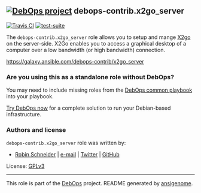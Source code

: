 ## [![DebOps project](http://debops.org/images/debops-small.png)](http://debops.org) debops-contrib.x2go_server

<!-- This file was generated by Ansigenome. Do not edit this file directly but
     instead have a look at the files in the ./meta/ directory. -->

[![Travis CI](http://img.shields.io/travis/debops/ansible-debops-contrib.x2go_server.svg?style=flat)](http://travis-ci.org/debops/ansible-debops-contrib.x2go_server)
[![test-suite](http://img.shields.io/badge/test--suite-ansible--debops--contrib.x2go__server-blue.svg?style=flat)](https://github.com/debops/test-suite/tree/master/ansible-debops-contrib.x2go_server/)


The `debops-contrib.x2go_server` role allows you to setup and mange
[X2go][] on the server-side.
X2Go enables you to access a graphical desktop of a computer over a low
bandwidth (or high bandwidth) connection.

[X2go]: http://wiki.x2go.org/

https://galaxy.ansible.com/debops-contrib/x2go_server


### Are you using this as a standalone role without DebOps?

You may need to include missing roles from the [DebOps common
playbook](https://github.com/debops/debops-playbooks/blob/master/playbooks/common.yml)
into your playbook.

[Try DebOps now](https://github.com/debops/debops) for a complete solution to run your Debian-based infrastructure.





### Authors and license

`debops-contrib.x2go_server` role was written by:

- [Robin Schneider](http://ypid.de/) | [e-mail](mailto:ypid@riseup.net) | [Twitter](https://twitter.com/ypid) | [GitHub](https://github.com/ypid)

License: [GPLv3](https://tldrlegal.com/license/gnu-general-public-license-v3-%28gpl-3%29)

***

This role is part of the [DebOps](http://debops.org/) project. README generated by [ansigenome](https://github.com/nickjj/ansigenome/).
